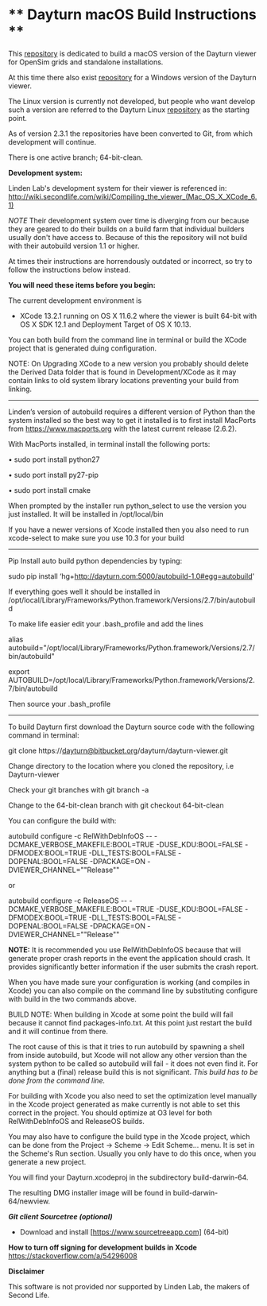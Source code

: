 # ** Dayturn macOS Build Instructions **

This [repository](https://bitbucket.org/dayturn/dayturn-viewer) is dedicated to build a macOS version of the Dayturn viewer for OpenSim grids and standalone installations.

At this time there also exist [repository](https://bitbucket.org/dayturn/dayturn-viewer-windows) for a Windows version of the Dayturn viewer.

The Linux version is currently not developed, but people who want develop such a version are referred to the Dayturn Linux [repository](https://bitbucket.org/dayturn/dayturn-viewer-linux/src/dayturn-mkrlv/) as the starting point.

As of version 2.3.1 the repositories have been converted to Git, from which development will continue.
 
There is one active branch; 64-bit-clean.  


**Development system:**

Linden Lab's development system for their viewer is referenced in: http://wiki.secondlife.com/wiki/Compiling_the_viewer_(Mac_OS_X_XCode_6.1)

*NOTE* Their development system over time is diverging from our because they are geared to do their builds on a build farm that individual builders usually don't have access to. Because of this the repository will not build with their autobuild version 1.1 or higher.

At times their instructions are horrendously outdated or incorrect, so try to follow the instructions below instead.


**You will need these items before you begin:**

The current development environment is
- XCode 13.2.1 running on OS X 11.6.2 where the viewer is built 64-bit with OS X SDK 12.1 and Deployment Target of OS X 10.13.

You can both build from the command line in terminal or build the XCode project that is generated duing configuration.

NOTE: On Upgrading XCode to a new version you probably should delete the Derived Data folder that is found in Development/XCode as it may contain links to old system library locations preventing your build from linking.
	
--- 

Linden’s version of autobuild requires a different version of Python than the system installed so the best way to get it installed is to first install MacPorts from https://www.macports.org with the latest current release (2.6.2).

With MacPorts installed, in terminal install the following ports:

• sudo port install python27

• sudo port install py27-pip

• sudo port install cmake

When prompted by the installer run python_select to use the version you just installed. It will be installed in /opt/local/bin

If you have a newer versions of Xcode installed then you also need to run xcode-select to make sure you use 10.3 for your build

---

Pip Install auto build python dependencies by typing:

sudo pip install ‘hg+http://dayturn.com:5000/autobuild-1.0#egg=autobuild'

If everything goes well it should be installed in /opt/local/Library/Frameworks/Python.framework/Versions/2.7/bin/autobuild

To make life easier edit your .bash_profile and add the lines

alias autobuild="/opt/local/Library/Frameworks/Python.framework/Versions/2.7/bin/autobuild"

export AUTOBUILD=/opt/local/Library/Frameworks/Python.framework/Versions/2.7/bin/autobuild

Then source your .bash_profile

---

To build Dayturn first download the Dayturn source code with the following command in terminal:

git clone https://dayturn@bitbucket.org/dayturn/dayturn-viewer.git

Change directory to the location where you cloned the repository, i.e Dayturn-viewer 

Check your git branches with git branch -a

Change to the 64-bit-clean branch with git checkout 64-bit-clean

You can configure the build with:

autobuild configure -c RelWithDebInfoOS -- -DCMAKE_VERBOSE_MAKEFILE:BOOL=TRUE -DUSE_KDU:BOOL=FALSE  -DFMODEX:BOOL=TRUE -DLL_TESTS:BOOL=FALSE -DOPENAL:BOOL=FALSE -DPACKAGE=ON -DVIEWER_CHANNEL="\"Release\""

or 

autobuild configure -c ReleaseOS -- -DCMAKE_VERBOSE_MAKEFILE:BOOL=TRUE -DUSE_KDU:BOOL=FALSE  -DFMODEX:BOOL=TRUE -DLL_TESTS:BOOL=FALSE -DOPENAL:BOOL=FALSE -DPACKAGE=ON -DVIEWER_CHANNEL="\"Release\""

**NOTE:** It is recommended you use RelWithDebInfoOS because that will generate proper crash reports in the event the application should crash. It provides significantly better information if the user submits the crash report. 

When you have made sure your configuration is working (and compiles in Xcode) you can also compile on the command line by substituting configure with build in the two commands above. 

BUILD NOTE: When building in Xcode at some point the build will fail because it cannot find packages-info.txt. At this point just restart the build and it will continue from there.

The root cause of this is that it tries to run autobuild by spawning a shell from inside autobuild, but Xcode will not allow any other version than the system python to be called so autobuild will fail - it does not even find it.  For anything but a (final) release build this is not significant. *This build has to be done from the command line.*

For building with Xcode you also need to set the optimization level manually in the Xcode project generated as make currently is not able to set this correct in the project. You should optimize at O3 level for both RelWithDebInfoOS and ReleaseOS builds. 

You may also have to configure the build type in the Xcode project, which can be done from the Project -> Scheme -> Edit Scheme... menu. It is set in the Scheme's Run section. Usually you only have to do this once, when you generate a new project.

You will find your Dayturn.xcodeproj in the subdirectory build-darwin-64.

The resulting DMG installer image will be found in build-darwin-64/newview. 


***Git client Sourcetree (optional)***

- Download and install [https://www.sourcetreeapp.com] (64-bit)


**How to turn off signing for development builds in Xcode**
https://stackoverflow.com/a/54296008


**Disclaimer**

This software is not provided nor supported by Linden Lab, the makers of Second Life.







